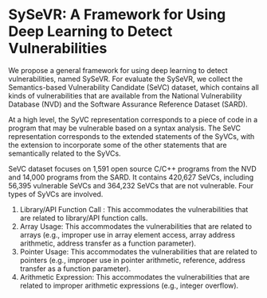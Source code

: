 SySeVR: A Framework for Using Deep Learning to Detect Vulnerabilities
=

We propose a general framework for using deep learning to detect vulnerabilities, named SySeVR. For evaluate the SySeVR, we collect the Semantics-based Vulnerability Candidate (SeVC) dataset, which contains all kinds of vulnerabilities that are available from the National Vulnerability Database (NVD) and the Software Assurance Reference Dataset (SARD).

At a high level, the SyVC representation corresponds to a piece of code in a program that may be vulnerable based on a syntax analysis. The SeVC representation corresponds to the extended statements of the SyVCs, with the extension to incorporate some of the other statements that are semantically related to the SyVCs.

SeVC dataset focuses on 1,591 open source C/C++ programs from the NVD and 14,000 programs from the SARD. It contains 420,627 SeVCs, including 56,395 vulnerable SeVCs and 364,232 SeVCs that are not vulnerable. Four types of SyVCs are involved.

1. Library/API Function Call : This accommodates the vulnerabilities that are related to library/API function calls.
2. Array Usage: This accommodates the vulnerabilities that are related to arrays (e.g., improper use in array element access, array address arithmetic, address transfer as a function parameter).
3. Pointer Usage: This accommodates the vulnerabilities that are related to pointers (e.g., improper use in pointer arithmetic, reference, address transfer as a function parameter).
4. Arithmetic Expression: This accommodates the vulnerabilities that are related to improper arithmetic expressions (e.g., integer overflow).



